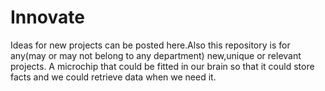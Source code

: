 # Innovate
Ideas for new projects can be posted here.Also this repository is for any(may or may not belong to any department) new,unique or relevant projects.
 A microchip that could be fitted in our brain so that it could store facts and we could retrieve data when we need it.
